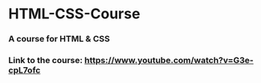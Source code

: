 # HTML-CSS-Course

### A course for HTML & CSS

### Link to the course: https://www.youtube.com/watch?v=G3e-cpL7ofc
